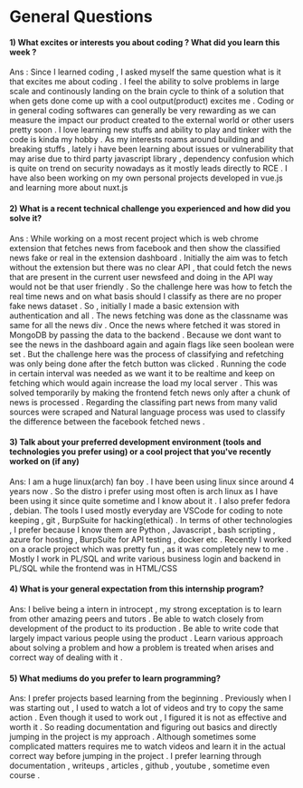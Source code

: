 # General Questions 

#### 1) What excites or interests you about coding ? What did you learn this week ? 
Ans : Since I learned coding , I asked myself the same question what is it that excites me about coding . I feel the ability to solve problems in large scale and continously landing on the brain cycle to think of a solution that when gets done come up with a cool output(product) excites me . Coding or in general coding softwares can generally be very rewarding as we can measure the impact our product created to the external world or other users pretty soon . I love learning new stuffs and ability to play and tinker with the code is kinda my hobby . As my interests roams around building and breaking stuffs , lately i have been learning about issues or vulnerability that may arise due to third party javascript library , dependency confusion which is quite on trend on security nowadays as it mostly leads directly to RCE . I have also been working on my own personal projects developed in vue.js and learning more about nuxt.js  


#### 2) What is a recent technical challenge you experienced and how did you solve it? 
Ans : While working on a most recent project which is web chrome extension that fetches news from facebook and then show the classified news fake or real in the extension dashboard . Initially the aim was to fetch without the extension but there was no clear API , that could fetch the news that are present in the current user newsfeed and doing in the API way would not be that user friendly . So the challenge here was how to fetch the real time news and on what basis should I classify as there are no proper fake news dataset . So , initially I made a basic extension with authentication and all . The news fetching was done as the classname was same for all the news div . Once the news where fetched it was stored in MongoDB by passing the data to the backend . Because we dont want to see the news in the dashboard again and again flags like seen boolean were set . But the challenge here was the process of classifying and refetching was only being done after the fetch button was clicked . Running the code in certain interval was needed as we want it to be realtime and keep on fetching which would again increase the load my local server . This was solved temporarily by making the frontend fetch news only after a chunk of news is processed . Regarding the classifing part news from many valid sources were scraped and Natural language process was used to classify the difference between the facebook fetched news . 

#### 3) Talk about your preferred development environment (tools and technologies you prefer using) or a cool project that you've recently worked on (if any)
Ans: I am a huge linux(arch) fan boy . I have been using linux since around 4 years now . So the distro i prefer using most often is arch linux as I have been using it since quite sometime and I know about it . I also prefer fedora , debian.
The tools I used mostly everyday are VSCode for coding to note keeping , git , BurpSuite for hacking(ethical) . In terms of other technologies , I prefer because I know them are  Python , Javascript , bash scripting , azure for hosting , BurpSuite for API testing , docker etc . Recently I worked on a oracle project which was pretty fun , as it was completely new to me . Mostly I work in PL/SQL and write various business login and backend in PL/SQL while the frontend was in HTML/CSS 
 
#### 4) What is your general expectation from this internship program? 
Ans: I belive being a intern in introcept , my strong exceptation is to learn from other amazing peers and tutors . Be able to watch closely from development of the product to its production . Be able to write code that largely impact various people using the product . Learn various approach about solving a problem and how a problem is treated when arises and correct way of dealing with it .


#### 5) What mediums do you prefer to learn programming?
Ans: I prefer projects based learning from the beginning . Previously when I was starting out , I used to watch a lot of videos and try to copy the same action . Even though it used to work out , I figured it is not as effective and worth it . So reading documentation and figuring out basics and directly jumping in the project is my approach . Although sometimes some complicated matters requires me to watch videos and learn it in the actual correct way before jumping in the project . I prefer learning through documentation , writeups , articles , github , youtube , sometime even course . 